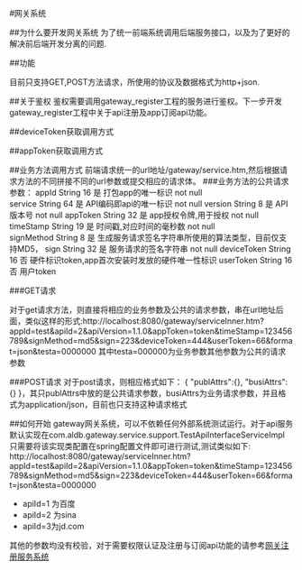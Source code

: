 #网关系统

##为什么要开发网关系统
为了统一前端系统调用后端服务接口，以及为了更好的解决前后端开发分离的问题.

##功能

目前只支持GET,POST方法请求，所使用的协议及数据格式为http+json.


##关于鉴权
鉴权需要调用gateway_register工程的服务进行鉴权。下一步开发gateway_register工程中关于api注册及app订阅api功能。

##deviceToken获取调用方式

##appToken获取调用方式




##业务方法调用方式
前端请求统一的url地址/gateway/service.htm,然后根据请求方法的不同拼接不同的url参数或提交相应的请求体。
###业务方法的公共请求参数：
	appId   String  16  是   打包app的唯一标识  not null    
	service   String  64  是   API编码即api的唯一标识 not null 
	version  String  8   是   API版本号 not null 
	appToken    String  32  是   app授权令牌,用于授权  not null      
	timeStamp   String  19  是   时间戳,对应时间的毫秒数 not null    
	signMethod  String  8   是   生成服务请求签名字符串所使用的算法类型，目前仅支持MD5， 
	sign    String  32  是   服务请求的签名字符串  not null 
	deviceToken String  16  否   硬件标识token,app首次安装时发放的硬件唯一性标识
	userToken   String  16  否   用户token

###GET请求

对于get请求方法，则直接将相应的业务参数及公共的请求参数，串在url地址后面，类似这样的形式:http://localhost:8080/gateway/serviceInner.htm?appId=test&apiId=2&apiVersion=1.1.0&appToken=token&timeStamp=123456789&signMethod=md5&sign=223&deviceToken=444&userToken=66&format=json&testa=0000000 其中testa=000000为业务参数其他参数为公共的请求参数

###POST请求
   对于post请求，则相应格式如下：
   { "publAttrs":{}, "busiAttrs":{} }，其只publAttrs中放的是公共请求参数，busiAttrs为业务请求参数，并且格式为application/json，目前也只支持这种请求格式

##如何开始
gateway网关系统，可以不依赖任何外部系统测试运行。对于api服务默认实现在com.aldb.gateway.service.support.TestApiInterfaceServiceImpl
只需要将该实现类配置在spring配置文件即可进行测试,测试类似如下:
http://localhost:8080/gateway/serviceInner.htm?appId=test&apiId=2&apiVersion=1.1.0&appToken=token&timeStamp=123456789&signMethod=md5&sign=223&deviceToken=444&userToken=66&format=json&testa=0000000


- apiId=1 为百度
- apiId=2 为sina
- apiId=3为jd.com

其他的参数均没有校验，对于需要权限认证及注册与订阅api功能的请参考[网关注册服务系统](https://github.com/zhuzhong/gateway_register "网关注册服务")


